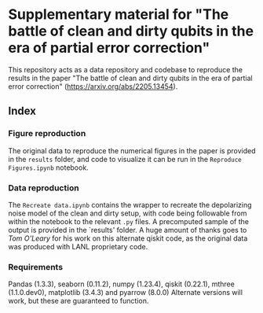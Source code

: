 # Supplementary material for "The battle of clean and dirty qubits in the era of partial error correction"
This repository acts as a data repository and codebase to reproduce the results in the paper "The battle of clean and dirty qubits in the era of partial error correction" (https://arxiv.org/abs/2205.13454). 

## Index
### Figure reproduction
The original data to reproduce the numerical figures in the paper is provided in the `results` folder, and code to visualize it can be run in the `Reproduce Figures.ipynb` notebook.
### Data reproduction
The `Recreate data.ipynb` contains the wrapper to recreate the depolarizing noise model of the clean and dirty setup, with code being followable from within the notebook to the relevant `.py` files. A precomputed sample of the output is provided in the `results' folder. A huge amount of thanks goes to *Tom O'Leary* for his work on this alternate qiskit code, as the original data was produced with LANL proprietary code. 

### Requirements
Pandas (1.3.3), seaborn (0.11.2), numpy (1.23.4), qiskit (0.22.1), mthree (1.1.0.dev0), matplotlib (3.4.3) and pyarrow (8.0.0)
Alternate versions will work, but these are guaranteed to function. 
